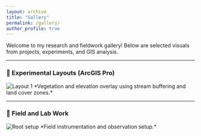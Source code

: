 ```yaml
---
layout: archive
title: "Gallery"
permalink: /gallery/
author_profile: true
---
```


Welcome to my research and fieldwork gallery! Below are selected visuals from projects, experiments, and GIS analysis.

---

### 📍 Experimental Layouts (ArcGIS Pro)

<img src="{{ '/images/Layout1.png' | relative_url }}" alt="Layout 1" style="max-width:100%; height:auto;">
*Vegetation and elevation overlay using stream buffering and land cover zones.*

---

### 🧪 Field and Lab Work

<img src="{{ '/images/Reddy Prasanna.jpeg' | relative_url }}" alt="Root setup" style="max-width:100%; height:auto;">
*Field instrumentation and observation setup.*
